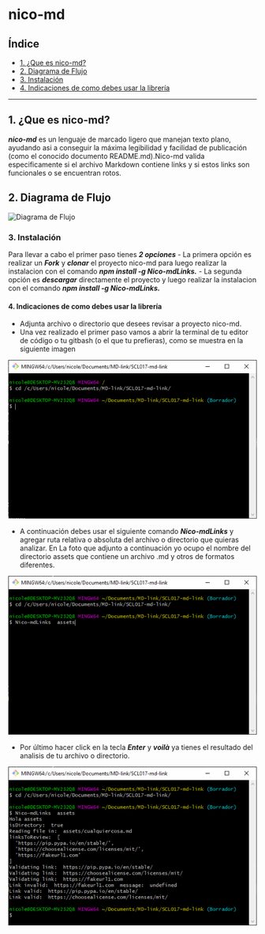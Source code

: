 # nico-md

## Índice

* [1. ¿Que es nico-md?](#1¿Que-es-Md-Links?)
* [2. Diagrama de Flujo](#2Diagrama-de-Flujo)
* [3. Instalación](#3Instalación)
* [4. Indicaciones de como debes usar la librería](#4Indicaciones-de-como-debes-usar-la-librería)


***

## 1. ¿Que es nico-md? 

***nico-md*** es un lenguaje de marcado ligero que manejan texto plano, ayudando asi a conseguir la máxima legibilidad y facilidad de  publicación (como  el conocido documento README.md).Nico-md valida especificamente si el archivo Markdown contiene links y si estos links son funcionales o se encuentran rotos.


## 2. Diagrama de Flujo

![Diagrama de Flujo](https://github.com/nicolarabarca/SCL017-md-link/blob/Borrador/assets/Untitled%20Diagram%20(7).png)

### 3. Instalación 

  Para llevar a cabo el primer paso tienes ***2 opciones***
    - La primera opción es realizar un ***Fork*** y ***clonar*** el proyecto nico-md para luego realizar la instalacion con el comando ***npm install -g Nico-mdLinks.*** 
    - La segunda opción es ***descargar*** directamente el proyecto y luego realizar la instalacion con el comando ***npm install -g Nico-mdLinks.***
    
#### 4. Indicaciones de como debes usar la librería

  * Adjunta archivo o directorio que desees revisar a proyecto nico-md.
  * Una vez realizado el primer paso vamos a abrir la terminal de tu editor de código o tu gitbash (o el que tu prefieras), como se muestra en la siguiente imagen
  
  ![Terminal](https://github.com/nicolarabarca/SCL017-md-link/blob/master/assets/terminal%20nicomd.png)
  
  * A continuación debes usar el siguiente comando ***Nico-mdLinks*** y agregar ruta relativa o absoluta del archivo o directorio que quieras analizar. En La foto que adjunto a continuación yo ocupo el nombre del directorio assets que contiene un archivo .md y otros de formatos diferentes.
  
  ![Comando](https://github.com/nicolarabarca/SCL017-md-link/blob/master/assets/terminal%20nicomd2.png)
  
  * Por último hacer  click en la tecla ***Enter*** y ***voilà*** ya tienes el resultado del analisis de tu archivo o directorio.
  
  ![Análisis](https://github.com/nicolarabarca/SCL017-md-link/blob/master/assets/terminal%20nicomd3.png)
  

        
        
  
